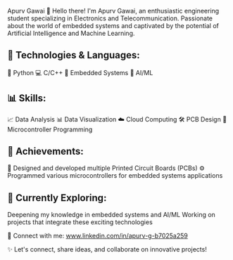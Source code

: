 Apurv Gawai
👋 Hello there! I'm Apurv Gawai, an enthusiastic engineering student specializing in Electronics and Telecommunication. Passionate about the world of embedded systems and captivated by the potential of Artificial Intelligence and Machine Learning.

🔧 Technologies & Languages:
-----------------------------
🐍 Python
💻 C/C++
🔌 Embedded Systems
🤖 AI/ML

📊 Skills:
-----------
📈 Data Analysis
📊 Data Visualization
☁️ Cloud Computing
🛠️ PCB Design
🧩 Microcontroller Programming

🌟 Achievements:
-----------------
🎨 Designed and developed multiple Printed Circuit Boards (PCBs)
⚙️ Programmed various microcontrollers for embedded systems applications

🌱 Currently Exploring:
------------------------
Deepening my knowledge in embedded systems and AI/ML
Working on projects that integrate these exciting technologies

🔗 Connect with me:
www.linkedin.com/in/apurv-g-b7025a259 

✨ Let's connect, share ideas, and collaborate on innovative projects!
